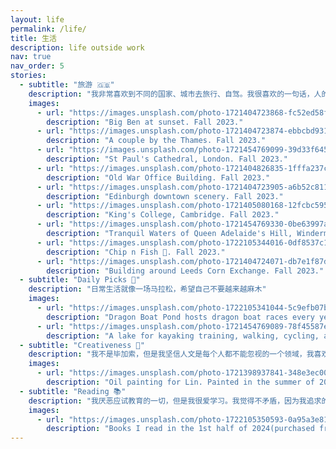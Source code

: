 ```yaml
---
layout: life
permalink: /life/
title: 生活
description: life outside work
nav: true
nav_order: 5
stories:
  - subtitle: "旅游 🇬🇧"
    description: "我非常喜欢到不同的国家、城市去旅行、自驾。我很喜欢的一句话，人的一生都是在走出偏见的过程，我觉得旅行之于我最大的意义便是如此。每个人都有自己的信息、认知茧房，与不同语言、文化的人、事物接触，可以交换获得一部分你一辈子在家都无法得到的东西😎"
    images:
      - url: "https://images.unsplash.com/photo-1721404723868-fc52ed58ff63?q=80&w=4170&auto=format&fit=crop&ixlib=rb-4.0.3&ixid=M3wxMjA3fDB8MHxwaG90by1wYWdlfHx8fGVufDB8fHx8fA%3D%3D"
        description: "Big Ben at sunset. Fall 2023."
      - url: "https://images.unsplash.com/photo-1721404723874-ebbcbd9313f3?q=80&w=4170&auto=format&fit=crop&ixlib=rb-4.0.3&ixid=M3wxMjA3fDB8MHxwaG90by1wYWdlfHx8fGVufDB8fHx8fA%3D%3D"
        description: "A couple by the Thames. Fall 2023."
      - url: "https://images.unsplash.com/photo-1721454769099-39d33f645491?q=80&w=2970&auto=format&fit=crop&ixlib=rb-4.0.3&ixid=M3wxMjA3fDB8MHxwaG90by1wYWdlfHx8fGVufDB8fHx8fA%3D%3D"
        description: "St Paul's Cathedral, London. Fall 2023."
      - url: "https://images.unsplash.com/photo-1721404826835-1fffa237cd82?q=80&w=4170&auto=format&fit=crop&ixlib=rb-4.0.3&ixid=M3wxMjA3fDB8MHxwaG90by1wYWdlfHx8fGVufDB8fHx8fA%3D%3D"
        description: "Old War Office Building. Fall 2023."
      - url: "https://images.unsplash.com/photo-1721404723905-a6b52c811702?q=80&w=4170&auto=format&fit=crop&ixlib=rb-4.0.3&ixid=M3wxMjA3fDB8MHxwaG90by1wYWdlfHx8fGVufDB8fHx8fA%3D%3D"
        description: "Edinburgh downtown scenery. Fall 2023."
      - url: "https://images.unsplash.com/photo-1721405080168-12fcbc595ab0?q=80&w=4170&auto=format&fit=crop&ixlib=rb-4.0.3&ixid=M3wxMjA3fDB8MHxwaG90by1wYWdlfHx8fGVufDB8fHx8fA%3D%3D"
        description: "King's College, Cambridge. Fall 2023."
      - url: "https://images.unsplash.com/photo-1721454769330-0be63997a808?q=80&w=2970&auto=format&fit=crop&ixlib=rb-4.0.3&ixid=M3wxMjA3fDB8MHxwaG90by1wYWdlfHx8fGVufDB8fHx8fA%3D%3D"
        description: "Tranquil Waters of Queen Adelaide's Hill, Windermere. Fall 2023."
      - url: "https://images.unsplash.com/photo-1722105344016-0df8537c1799?q=80&w=4170&auto=format&fit=crop&ixlib=rb-4.0.3&ixid=M3wxMjA3fDB8MHxwaG90by1wYWdlfHx8fGVufDB8fHx8fA%3D%3D"
        description: "Chip n Fish 🤤. Fall 2023."
      - url: "https://images.unsplash.com/photo-1721404724071-db7e1f87dfa6?q=80&w=4287&auto=format&fit=crop&ixlib=rb-4.0.3&ixid=M3wxMjA3fDB8MHxwaG90by1wYWdlfHx8fGVufDB8fHx8fA%3D%3D"
        description: "Building around Leeds Corn Exchange. Fall 2023."
  - subtitle: "Daily Picks 🥱"
    description: "日常生活就像一场马拉松，希望自己不要越来越麻木"
    images:
      - url: "https://images.unsplash.com/photo-1722105341044-5c9efb07b061?q=80&w=3456&auto=format&fit=crop&ixlib=rb-4.0.3&ixid=M3wxMjA3fDB8MHxwaG90by1wYWdlfHx8fGVufDB8fHx8fA%3D%3D"
        description: "Dragon Boat Pond hosts dragon boat races every year during the Dragon Boat Festival. Winter 2023."
      - url: "https://images.unsplash.com/photo-1721454769089-78f45587ec52?q=80&w=4170&auto=format&fit=crop&ixlib=rb-4.0.3&ixid=M3wxMjA3fDB8MHxwaG90by1wYWdlfHx8fGVufDB8fHx8fA%3D%3D"
        description: "A lake for kayaking training, walking, cycling, and camping. Winter 2023."
  - subtitle: "Creativeness 🤡"
    description: "我不是毕加索，但是我坚信人文是每个人都不能忽视的一个领域，我喜欢听歌唱歌、玩游戏、绘画，我觉得这些能一直保持我的创造力和一些奇怪跳脱的思想"
    images:
      - url: "https://images.unsplash.com/photo-1721398937841-348e3ec00442?q=80&w=3024&auto=format&fit=crop&ixlib=rb-4.0.3&ixid=M3wxMjA3fDB8MHxwaG90by1wYWdlfHx8fGVufDB8fHx8fA%3D%3D"
        description: "Oil painting for Lin. Painted in the summer of 2024."
  - subtitle: "Reading 📚"
    description: "我厌恶应试教育的一切，但是我很爱学习。我觉得不矛盾，因为我追求的是广义上的学习，人的一生不管学历高低，都是在不断学习的过程，只是学习在很大程度上被妖魔化后背负了恶名。以前我喜欢看文学、小说和传记类，但是现在我更喜欢看一些经济、金融或者非小说畅销书，我不知道自己是不是在追求实用主义的道路上越走越远了。另外我现在也很喜欢阅读一些国际上很有深度的报道。"
    images:
      - url: "https://images.unsplash.com/photo-1722105350593-0a95a3e81376?q=80&w=4280&auto=format&fit=crop&ixlib=rb-4.0.3&ixid=M3wxMjA3fDB8MHxwaG90by1wYWdlfHx8fGVufDB8fHx8fA%3D%3D"
        description: "Books I read in the 1st half of 2024(purchased from 3 countries), all worth reading."
---
```

